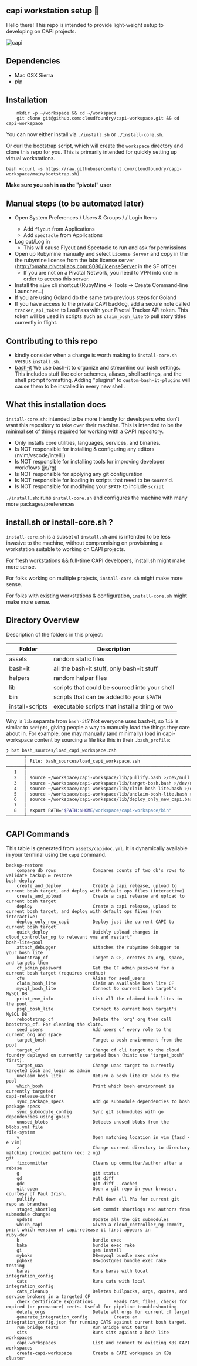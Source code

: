 ## capi workstation setup 🐋

Hello there! This repo is intended to provide light-weight setup to developing on CAPI projects.

![capi](https://im-01.gifer.com/9Y0s.gif)

## Dependencies
* Mac OSX Sierra
* pip

## Installation

```
    mkdir -p ~/workspace && cd ~/workspace
    git clone git@github.com:cloudfoundry/capi-workspace.git && cd capi-workspace
```

You can now either install via `./install.sh` or `./install-core.sh`.

Or curl the bootstrap script, which will create the `workspace` directory and clone this repo for you.
This is primarily intended for quickly setting up virtual workstations.

```
bash <(curl -s https://raw.githubusercontent.com/cloudfoundry/capi-workspace/main/bootstrap.sh)
```
**Make sure you ssh in as the "pivotal" user** 

## Manual steps (to be automated later)
* Open System Preferences / Users & Groups / <user> / Login Items
    * Add `flycut` from Applications
    * Add `spectacle` from Applications
* Log out/Log in
    * This will cause Flycut and Spectacle to run and ask for permissions
* Open up Rubymine manually and select `License Server` and copy in the the rubymine license from the labs license server (http://omaha.pivotallabs.com:8080/licenseServer in the SF office)
  - If you are not on a Pivotal Network, you need to VPN into one in order to access this server.
* Install the `mine` cli shortcut (RubyMine -> Tools -> Create Command-line Launcher...)
* If you are using Goland do the same two previous steps for Goland
* If you have access to the private CAPI backlog, add a secure note called `tracker_api_token` to LastPass with your Pivotal Tracker API token. This token will be used in scripts such as `claim_bosh_lite` to pull story titles currently in flight.

## Contributing to this repo

* kindly consider when a change is worth making to `install-core.sh` versus `install.sh`.
* [bash-it](https://github.com/Bash-it/bash-it) We use bash-it to organize and streamline our bash settings. This includes stuff like color schemes, aliases, shell settings, and the shell prompt formatting. Adding "plugins" to `custom-bash-it-plugins` will cause them to be installed in every new shell.

## What this installation does

`install-core.sh`: intended to be more friendly for developers who don't want this repository to take over their machine. This is intended to be the minimal set of things required for working with a CAPI repository.
* Only installs core utilities, languages, services, and binaries.
* Is NOT responsible for installing & configuring any editors (nvim/vscode/intellij)
* Is NOT responsible for installing tools for improving developer workflows (jq/rg)
* Is NOT responsible for applying any git configuration
* Is NOT responsible for loading in scripts that need to be `source`'d.
* Is NOT responsible for modifying your `$PATH` to include `script`

`./install.sh`: runs `install-core.sh` and configures the machine with many more packages/preferences

## install.sh or install-core.sh ?

`install-core.sh` is a subset of `install.sh` and is intended to be less invasive to the machine, without compromising on provisioning a workstation suitable to working on CAPI projects.

For fresh workstations && full-time CAPI developers, install.sh might make more sense.

For folks working on multiple projects, `install-core.sh` might make more sense.

For folks with existing workstations & configuration, `install-core.sh` might make more sense.

## Directory Overview

Description of the folders in this project:

Folder           | Description
---------------- | -----------
assets           | random static files
bash-it          | all the bash-it stuff, only bash-it stuff
helpers          | random helper files
lib              | scripts that could be sourced into your shell
bin              | scripts that can be added to your `$PATH`
install-scripts  | executable scripts that install a thing or two

Why is `lib` separate from `bash-it`? Not everyone uses bash-it, so `lib` is similar to `scripts`, giving people a way to manually load the things they care about in. For example, one may manually (and minimally) load in capi-workspace content by sourcing a file like this in their `.bash_profile`:

```bash
❯ bat bash_sources/load_capi_workspace.zsh
───────┬────────────────────────────────────────────────────────────────────────────────────────────────────────────────────────────
       │ File: bash_sources/load_capi_workspace.zsh
───────┼────────────────────────────────────────────────────────────────────────────────────────────────────────────────────────────
   1   │
   2   │ source ~/workspace/capi-workspace/lib/pullify.bash >/dev/null
   3   │ source ~/workspace/capi-workspace/lib/target-bosh.bash >/dev/null
   4   │ source ~/workspace/capi-workspace/lib/claim-bosh-lite.bash >/dev/null
   5   │ source ~/workspace/capi-workspace/lib/unclaim-bosh-lite.bash >/dev/null
   6   │ source ~/workspace/capi-workspace/lib/deploy_only_new_capi.bash >/dev/null
   7   │
   8   │ export PATH="$PATH:$HOME/workspace/capi-workspace/bin"
───────┴────────────────────────────────────────────────────────────────────────────────────────────────────────────────────────────
```

## CAPI Commands

This table is generated from `assets/capidoc.yml`. It is dynamically available
in your terminal using the `capi` command.

```
backup-restore
    compare_db_rows     		 Compares counts of two db's rows to validate backup & restore
bosh-deploy
    create_and_deploy   		 Create a capi release, upload to current bosh target, and deploy with default ops files (interactive)
    create_and_upload   		 Create a capi release and upload to current bosh target
    deploy              		 Create a capi release, upload to current bosh target, and deploy with default ops files (non interactive)
    deploy_only_new_capi 		 Deploy just the current CAPI to current bosh target
    quick_deploy        		 Quickly upload changes in cloud_controller_ng to relevant vms and restart"
bosh-lite-pool
    attach_debugger     		 Attaches the rubymine debugger to your bosh lite
    bootstrap_cf        		 Target a CF, creates an org, space, and targets them
    cf_admin_password   		 Get the CF admin password for a current bosh target (requires credhub)
    cfu                 		 Alias for seed_users
    claim_bosh_lite     		 Claim an available bosh lite CF
    mysql_bosh_lite     		 Connect to current bosh target's MySQL DB
    print_env_info      		 List all the claimed bosh-lites in the pool
    psql_bosh_lite      		 Connect to current bosh target's MySQL DB
    rebootstrap_cf      		 Delete the 'org' org then call bootstrap_cf. For cleaning the slate.
    seed_users          		 Add users of every role to the current org and space
    target_bosh         		 Target a bosh environment from the pool
    target_cf           		 Change cf cli target to the cloud foundry deployed on currently targeted bosh (hint: use "target_bosh" first).
    target_uaa          		 Change uaac target to currently targeted bosh and login as admin
    unclaim_bosh_lite   		 Return a bosh lite CF back to the pool
    which_bosh          		 Print which bosh environment is currently targeted
capi-release-author
    sync_package_specs  		 Add go submodule dependencies to bosh package specs
    sync_submodule_config 		 Sync git submodules with go dependencies using gosub
    unused_blobs        		 Detects unused blobs from the blobs.yml file
file-system
    v                   		 Open matching location in vim (fasd -e vim)
    z                   		 Change current directory to directory matching provided pattern (ex: z ng)
git
    fixcommitter        		 Cleans up committer/author after a rebase
    g                   		 git status
    gd                  		 git diff
    gdc                 		 git diff --cached
    git-open            		 Open a git repo in your browser, courtesy of Paul Irish.
    pullify             		 Pull down all PRs for current git repo as branches
    staged_shortlog     		 Get commit shortlogs and authors from submodule changes
    update              		 Update all the git submodules
    which_capi          		 Given a cloud_controller_ng commit, print which version of capi-release it first appears in
ruby-dev
    b                   		 bundle exec
    bake                		 bundle exec rake
    gi                  		 gem install
    mybake              		 DB=mysql bundle exec rake
    pgbake              		 DB=postgres bundle exec rake
testing
    baras               		 Runs baras with local integration_config
    cats                		 Runs cats with local integration_config
    cats_cleanup        		 Deletes builpacks, orgs, quotes, and service brokers in a targeted CF
    check_certificate_expirations 		 Reads YAML files, checks for expired (or premature) certs. Useful for pipeline troubleshooting
    delete_orgs         		 Delete all orgs for current cf target
    generate_integration_config 		 Create an integration_config.json for running CATS against current bosh target.
    run_bridge_tests    		 Run Bridge unit tests
    sits                		 Runs sits against a bosh lite
workspaces
    capi-workspaces     		 List and connect to existing K8s CAPI workspaces
    create-capi-workspace 		 Create a CAPI workspace in K8s cluster
```
